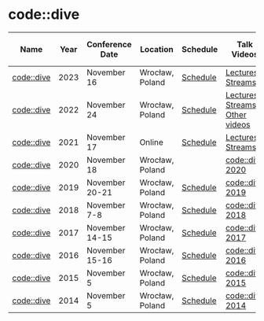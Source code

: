 # code::dive

| Name | Year | Conference<br>Date | Location | Schedule | Talk Videos | Lightning<br>Talk Videos | Slides | Video Channel |
|---|---|---|---|---|---|---|---|---|
| [code::dive](https://codedive.pl/) | 2023 | November 16 | Wrocław, Poland | [Schedule](https://codedive.pl/legacy/edition/2023) | [Lectures](https://www.youtube.com/playlist?list=PLK3T2dt6T1feBFn8WAJ5evLsp1oFM9kvZ), [Streams](https://www.youtube.com/playlist?list=PLK3T2dt6T1fdVQ_KVuS5ol1K856iFH8Iu) | | | [YouTube](https://www.youtube.com/channel/UCU0Rt8VHO5-YNQXwIjkf-1g) |
| [code::dive](https://codedive.pl/) | 2022 | November 24 | Wrocław, Poland | [Schedule](https://codedive.pl/legacy/edition/2022) | [Lectures](https://www.youtube.com/playlist?list=PLK3T2dt6T1fd5dmlB0qbizh_sz1AoI-Qp), [Streams](https://www.youtube.com/playlist?list=PLK3T2dt6T1fdUBaOV8fRk5v2UXKPnJU4h), [Other videos](https://www.youtube.com/playlist?list=PLK3T2dt6T1fdniJpXGZ8rX-ktWmkOd_qc) | | | [YouTube](https://www.youtube.com/channel/UCU0Rt8VHO5-YNQXwIjkf-1g) |
| [code::dive](https://codedive.pl/) | 2021 | November 17 | Online | [Schedule](https://codedive.pl/legacy/edition/2021) | [Lectures](https://www.youtube.com/playlist?list=PLK3T2dt6T1ff4l7dU9I1oB628t6KgSVnx), [Streams](https://www.youtube.com/playlist?list=PLK3T2dt6T1fcjibZNgq9pIsIcQllPOyDz) | | | [YouTube](https://www.youtube.com/channel/UCU0Rt8VHO5-YNQXwIjkf-1g) |
| [code::dive](https://codedive.pl/) | 2020 | November 18 | Wrocław, Poland | | [code::dive 2020](https://www.youtube.com/playlist?list=PLK3T2dt6T1feBLbwORz3dBdCylfe0lBlR) | | | [YouTube](https://www.youtube.com/channel/UCU0Rt8VHO5-YNQXwIjkf-1g) |
| [code::dive](https://codedive.pl/) | 2019 | November 20-21 | Wrocław, Poland | [Schedule](https://codedive.pl/) | [code::dive 2019](https://www.youtube.com/playlist?list=PLK3T2dt6T1feGeZUcGbIcF9J3iIjuhESq) | | | [YouTube](https://www.youtube.com/channel/UCU0Rt8VHO5-YNQXwIjkf-1g) |
| [code::dive](https://codedive.pl/) | 2018 | November 7-8 | Wrocław, Poland | [Schedule](https://codedive.pl/index/year2018) | [code::dive 2018](https://www.youtube.com/playlist?list=PLK3T2dt6T1fd6PILMU2lg7K6pWnUKl34S) | | [Slides](https://codedive.pl/index/year2018) | [YouTube](https://www.youtube.com/channel/UCU0Rt8VHO5-YNQXwIjkf-1g) |
| [code::dive](https://codedive.pl/) | 2017 | November 14-15 | Wrocław, Poland | [Schedule](https://codedive.pl/index/year2017) | [code::dive 2017](https://www.youtube.com/playlist?list=PLK3T2dt6T1fdoBo5uqDjhLg5OcZYKh_KU) | | [Slides](https://codedive.pl/index/year2017) | [YouTube](https://www.youtube.com/channel/UCU0Rt8VHO5-YNQXwIjkf-1g) |
| [code::dive](https://codedive.pl/) | 2016 | November 15-16 | Wrocław, Poland | [Schedule](https://codedive.pl/index/year2016) | [code::dive 2016](https://www.youtube.com/playlist?list=PLK3T2dt6T1fe_K81rfIBdGPfbMlLqeHBT) | | [Slides](https://codedive.pl/index/year2016) | [YouTube](https://www.youtube.com/channel/UCU0Rt8VHO5-YNQXwIjkf-1g) |
| [code::dive](https://codedive.pl/) | 2015 | November 5 | Wrocław, Poland | [Schedule](https://codedive.pl/index/year2015) | [code::dive 2015](https://www.youtube.com/playlist?list=PLK3T2dt6T1fc-Duvq7ZXz0ZQFcSgVKyl4) | | [Slides](https://codedive.pl/index/year2015) | [YouTube](https://www.youtube.com/channel/UCU0Rt8VHO5-YNQXwIjkf-1g) |
| [code::dive](https://codedive.pl/) | 2014 | November 5 | Wrocław, Poland | [Schedule](https://codedive.pl/index/year2014) | [code::dive 2014](https://www.youtube.com/playlist?list=PLK3T2dt6T1fcZswWn2HbWpRHprPHyJ4wZ) | | [Slides](https://codedive.pl/index/year2014) | [YouTube](https://www.youtube.com/channel/UCU0Rt8VHO5-YNQXwIjkf-1g) |

